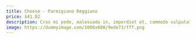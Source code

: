 ```yaml
---
title: Cheese - Parmigiano Reggiano
price: $41.82
description: Cras mi pede, malesuada in, imperdiet et, commodo vulputate, justo. In blandit ultrices enim. Lorem ipsum dolor sit amet, consectetuer adipiscing elit.
image: https://dummyimage.com/1000x600/9ede73/fff.png
---
```

